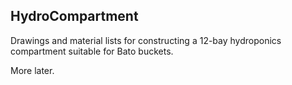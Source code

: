 HydroCompartment
----------------

Drawings and material lists for constructing a 12-bay hydroponics compartment
suitable for Bato buckets.

More later.
